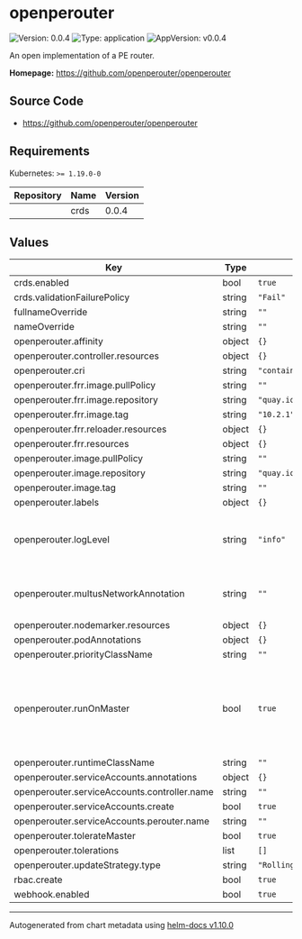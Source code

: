 # openperouter

![Version: 0.0.4](https://img.shields.io/badge/Version-0.0.4-informational?style=flat-square) ![Type: application](https://img.shields.io/badge/Type-application-informational?style=flat-square) ![AppVersion: v0.0.4](https://img.shields.io/badge/AppVersion-v0.0.4-informational?style=flat-square)

An open implementation of a PE router.

**Homepage:** <https://github.com/openperouter/openperouter>

## Source Code

* <https://github.com/openperouter/openperouter>

## Requirements

Kubernetes: `>= 1.19.0-0`

| Repository | Name | Version |
|------------|------|---------|
|  | crds | 0.0.4 |

## Values

| Key | Type | Default | Description |
|-----|------|---------|-------------|
| crds.enabled | bool | `true` |  |
| crds.validationFailurePolicy | string | `"Fail"` |  |
| fullnameOverride | string | `""` |  |
| nameOverride | string | `""` |  |
| openperouter.affinity | object | `{}` |  |
| openperouter.controller.resources | object | `{}` |  |
| openperouter.cri | string | `"containerd"` |  |
| openperouter.frr.image.pullPolicy | string | `""` |  |
| openperouter.frr.image.repository | string | `"quay.io/frrouting/frr"` |  |
| openperouter.frr.image.tag | string | `"10.2.1"` |  |
| openperouter.frr.reloader.resources | object | `{}` |  |
| openperouter.frr.resources | object | `{}` |  |
| openperouter.image.pullPolicy | string | `""` |  |
| openperouter.image.repository | string | `"quay.io/openperouter/router"` |  |
| openperouter.image.tag | string | `""` |  |
| openperouter.labels | object | `{}` |  |
| openperouter.logLevel | string | `"info"` | Controller log level. Must be one of: `debug`, `info`, `warn` or `error`. |
| openperouter.multusNetworkAnnotation | string | `""` | Multus network annotation to be added to router pods |
| openperouter.nodemarker.resources | object | `{}` |  |
| openperouter.podAnnotations | object | `{}` |  |
| openperouter.priorityClassName | string | `""` |  |
| openperouter.runOnMaster | bool | `true` | If true, all pods (router, controller, and nodemarker) are allowed to run on master/control-plane nodes |
| openperouter.runtimeClassName | string | `""` |  |
| openperouter.serviceAccounts.annotations | object | `{}` |  |
| openperouter.serviceAccounts.controller.name | string | `""` |  |
| openperouter.serviceAccounts.create | bool | `true` |  |
| openperouter.serviceAccounts.perouter.name | string | `""` |  |
| openperouter.tolerateMaster | bool | `true` |  |
| openperouter.tolerations | list | `[]` |  |
| openperouter.updateStrategy.type | string | `"RollingUpdate"` |  |
| rbac.create | bool | `true` |  |
| webhook.enabled | bool | `true` |  |

----------------------------------------------
Autogenerated from chart metadata using [helm-docs v1.10.0](https://github.com/norwoodj/helm-docs/releases/v1.10.0)

